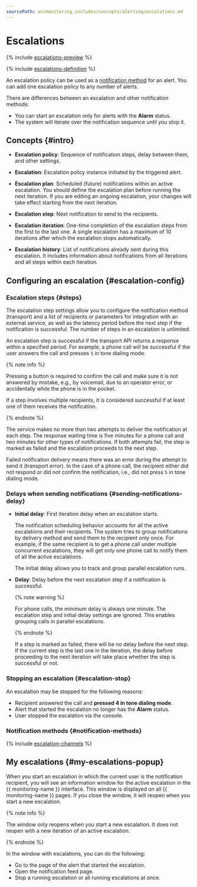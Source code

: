 ```yaml
---
sourcePath: en/monitoring_includes/concepts/alerting/escalations.md
---
```

# Escalations

{% include [escalations-preview](../../../_includes/monitoring/escalations-preview.md) %}



{% include [escalations-definition](../../../_includes/monitoring/escalation-definition.md) %}

An escalation policy can be used as a [notification method](notification-channel.md#channel-parameters) for an alert. You can add one escalation policy to any number of alerts.

There are differences between an escalation and other notification methods:

* You can start an escalation only for alerts with the **Alarm** status.
* The system will iterate over the notification sequence until you stop it.

## Concepts {#intro}

* **Escalation policy**: Sequence of notification steps, delay between them, and other settings.

* **Escalation**: Escalation policy instance initiated by the triggered alert.

* **Escalation plan**: Scheduled (future) notifications within an active escalation. You should define the escalation plan before running the next iteration. If you are editing an ongoing escalation, your changes will take effect starting from the next iteration.

* **Escalation step**: Next notification to send to the recipients.

* **Escalation iteration**: One-time completion of the escalation steps from the first to the last one. A single escalation has a maximum of 10 iterations after which the escalation stops automatically.

* **Escalation history**: List of notifications already sent during this escalation. It includes information about notifications from all iterations and all steps within each iteration.

## Configuring an escalation {#escalation-config}

### Escalation steps {#steps}

The escalation step settings allow you to configure the notification method (transport) and a list of recipients or parameters for integration with an external service, as well as the latency period before the next step if the notification is successful. The number of steps in an escalation is unlimited.

An escalation step is successful if the transport API returns a response within a specified period. For example, a phone call will be successful if the user answers the call and presses `5` in tone dialing mode.

{% note info %}

Pressing a button is required to confirm the call and make sure it is not answered by mistake, e.g., by voicemail, due to an operator error, or accidentally while the phone is in the pocket.

If a step involves multiple recipients, it is considered successful if at least one of them receives the notification.

{% endnote %}

The service makes no more than two attempts to deliver the notification at each step. The response waiting time is five minutes for a phone call and two minutes for other types of notifications. If both attempts fail, the step is marked as failed and the escalation proceeds to the next step.

Failed notification delivery means there was an error during the attempt to send it (transport error). In the case of a phone call, the recipient either did not respond or did not confirm the notification, i.e., did not press `5` in tone dialing mode.

### Delays when sending notifications {#sending-notifications-delay}

* **Initial delay**: First iteration delay when an escalation starts.

  The notification scheduling behavior accounts for all the active escalations and their recipients. The system tries to group notifications by delivery method and send them to the recipient only once. For example, if the same recipient is to get a phone call under multiple concurrent escalations, they will get only one phone call to notify them of all the active escalations.
 
  The initial delay allows you to track and group parallel escalation runs.

* **Delay**: Delay before the next escalation step if a notification is successful.

    {% note warning %}

    For phone calls, the minimum delay is always one minute. The escalation step and initial delay settings are ignored. This enables grouping calls in parallel escalations.
    
    {% endnote %}

    If a step is marked as failed, there will be no delay before the next step. If the current step is the last one in the iteration, the delay before proceeding to the next iteration will take place whether the step is successful or not.


### Stopping an escalation {#escalation-stop}

An escalation may be stopped for the following reasons:

* Recipient answered the call and **pressed 4 in tone dialing mode**.
* Alert that started the escalation no longer has the **Alarm** status.
* User stopped the escalation via the console.

### Notification methods {#notification-methods}

{% include [escalation-channels](../../../_includes/monitoring/escalation-channels.md) %}

## My escalations {#my-escalations-popup}

When you start an escalation in which the current user is the notification recipient, you will see an information window for the active escalation in the {{ monitoring-name }} interface. This window is displayed on all {{ monitoring-name }} pages. If you close the window, it will reopen when you start a new escalation.

{% note info %}

The window only reopens when you start a new escalation. It does not reopen with a new iteration of an active escalation.

{% endnote %}

In the window with escalations, you can do the following:

* Go to the page of the alert that started the escalation.
* Open the notification feed page.
* Stop a running escalation or all running escalations at once.
